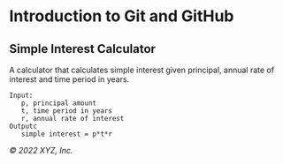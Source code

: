 # Introduction to Git and GitHub

## Simple Interest Calculator

A calculator that calculates simple interest given principal, annual rate of interest and time period in years.

```
Input:
   p, principal amount
   t, time period in years
   r, annual rate of interest
Outputc
   simple interest = p*t*r
```

_© 2022 XYZ, Inc._

